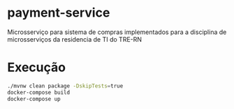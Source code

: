 # payment-service
Microsserviço para sistema de compras implementados para a disciplina de microsserviços da residencia de TI do TRE-RN

# Execução

```bash
./mvnw clean package -DskipTests=true
docker-compose build
docker-compose up
```

